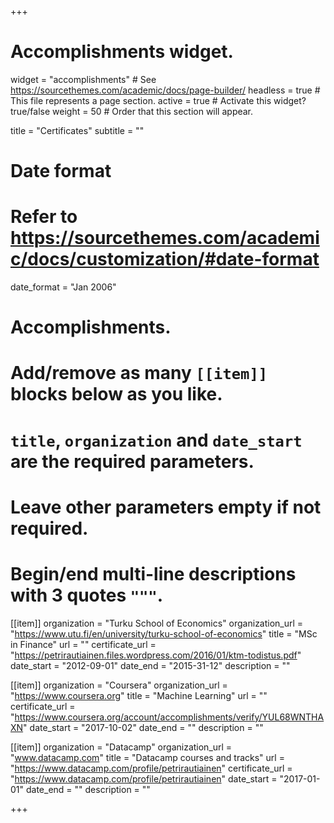 +++
# Accomplishments widget.
widget = "accomplishments"  # See https://sourcethemes.com/academic/docs/page-builder/
headless = true  # This file represents a page section.
active = true  # Activate this widget? true/false
weight = 50  # Order that this section will appear.

title = "Certifi&shy;cates"
subtitle = ""

# Date format
#   Refer to https://sourcethemes.com/academic/docs/customization/#date-format
date_format = "Jan 2006"

# Accomplishments.
#   Add/remove as many `[[item]]` blocks below as you like.
#   `title`, `organization` and `date_start` are the required parameters.
#   Leave other parameters empty if not required.
#   Begin/end multi-line descriptions with 3 quotes `"""`.

[[item]]
  organization = "Turku School of Economics"
  organization_url = "https://www.utu.fi/en/university/turku-school-of-economics"
  title = "MSc in Finance"
  url = ""
  certificate_url = "https://petrirautiainen.files.wordpress.com/2016/01/ktm-todistus.pdf"
  date_start = "2012-09-01"
  date_end = "2015-31-12"
  description = ""

[[item]]
  organization = "Coursera"
  organization_url = "https://www.coursera.org"
  title = "Machine Learning"
  url = ""
  certificate_url = "https://www.coursera.org/account/accomplishments/verify/YUL68WNTHAXN"
  date_start = "2017-10-02"
  date_end = ""
  description = ""

[[item]]
  organization = "Datacamp"
  organization_url = "www.datacamp.com"
  title = "Datacamp courses and tracks"
  url = "https://www.datacamp.com/profile/petrirautiainen"
  certificate_url = "https://www.datacamp.com/profile/petrirautiainen"
  date_start = "2017-01-01"
  date_end = ""
  description = ""
  
+++

